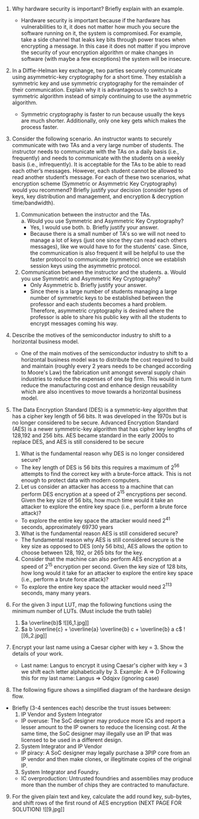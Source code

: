 1. Why hardware security is important? Briefly explain with an example.
	- Hardware security is important because if the hardware has vulnerabilities to it, it does not matter how much you secure the software running on it, the system is compromised. For example, take a side channel that leaks key bits through power traces when encrypting a message. In this case it does not matter if you improve the security of your encryption algorithm or make changes in software (with maybe a few exceptions) the system will be insecure.

2. In a Diffie-Helman key exchange, two parties securely communicate using asymmetric-key cryptography for a short time. They establish a symmetric key and use symmetric cryptography for the remainder of their communication. Explain why it is advantageous to switch to a symmetric algorithm instead of simply continuing to use the asymmetric algorithm.
	- Symmetric cryptography is faster to run because usually the keys are much shorter. Additionally, only one key gets which makes the process faster. 

3. Consider the following scenario. An instructor wants to securely communicate with two TAs and a very large number of students. The instructor needs to communicate with the TAs on a daily basis (i.e., frequently) and needs to communicate with the students on a weekly basis (i.e., infrequently). It is acceptable for the TAs to be able to read each other’s messages. However, each student cannot be allowed to read another student’s message. For each of these two scenarios, what encryption scheme (Symmetric or Asymmetric Key Cryptography) would you recommend? Briefly justify your decision (consider types of keys, key distribution and management, and encryption & decryption time/bandwidth). 

	1. Communication between the instructor and the TAs.  
		 a. Would you use Symmetric and Asymmetric Key Cryptography?
		 - Yes, I would use both.
		 b. Briefly justify your answer.
		 - Because there is a small number of TA's so we will not need to manage a lot of keys (just one since they can read each others messages), like we would have to for the students' case. Since, the communication is also frequent it will be helpful to use the faster protocol to communicate (symmetric) once we establish session keys using the asymmetric protocol.
	2. Communication between the instructor and the students. 
		 a. Would you use Symmetric and Asymmetric Key Cryptography?
		 - Only Asymmetric
		 b. Briefly justify your answer.
		 - Since there is a large number of students managing a large number of symmetric keys to be established between the professor and each students becomes a hard problem. Therefore, asymmetric cryptography is desired where the professor is able to share his public key with all the students to encrypt messages coming his way.

4. Describe the motives of the semiconductor industry to shift to a horizontal business model.
	- One of the main motives of the semiconductor industry to shift to a horizontal business model was to distribute the cost required to build and maintain (roughly every 2 years needs to be changed according to Moore's Law) the fabrication unit amongst several supply chain industries to reduce the expenses of one big firm. This would in turn reduce the manufacturing cost and enhance design reusability which are also incentives to move towards a horizontal business model.

5. The Data Encryption Standard (DES) is a symmetric-key algorithm that has a cipher key length of 56 bits. It was developed in the 1970s but is no longer considered to be secure. Advanced Encryption Standard  (AES) is a newer symmetric-key algorithm that has cipher key lengths of 128,192 and 256 bits. AES became standard in the early 2000s to replace DES, and AES is still considered to be secure 
	1. What is the fundamental reason why DES is no longer considered secure?
	- The key length of DES is 56 bits this requires a maximum of $2^{56}$ attempts to find the correct key with a brute-force attack. This is not enough to protect data with modern computers.
	2. Let us consider an attacker has access to a machine that can perform DES encryption at a speed of $2^{15}$ encryptions per second. Given the key size of 56 bits, how much time would it take an attacker to explore the entire key space (i.e., perform a brute force attack)?
	- To explore the entire key space the attacker would need $2^{41}$ seconds, approximately 69730 years
	3. What is the fundamental reason AES is still considered secure?
	- The fundamental reason why AES is still considered secure is the key size as opposed to DES (only 56 bits), AES allows the option to choose between 128, 192, or 265 bits for the key.
	4. Consider that the machine can also perform AES encryption at a speed of $2^{15}$ encryption per second. Given the key size of 128 bits, how long would it take for an attacker to explore the entire key space (i.e., perform a brute force attack)?
	- To explore the entire key space the attacker would need $2^{113}$ seconds, many many years.

6. For the given 3 input LUT, map the following functions using the minimum number of LUTs. (Must include the truth table)
	1. $a \overline{b}$ 
![[6_1.jpg]]
	2. $a b \overline{c} + \overline{a} \overline{b} c + \overline{b} a c$ 
![[6_2.jpg]]
7. Encrypt your last name using a Caesar cipher with key = 3. Show the details of your work.
	- Last name: Langus
		to encrypt it using Caesar's cipher with key = 3 we shift each letter alphabetically by 3. Example: A => D
		Following this for my last name:
		Langus => Odqjxv (ignoring case)

8. The following figure shows a simplified diagram of the hardware design flow.
- Briefly (3-4 sentences each) describe the trust issues between:   
	1. IP Vendor and System Integrator  
	- IP overuse: The SoC designer may produce more ICs and report a lesser amount to the IP owners to reduce the licensing cost. At the same time, the SoC designer may illegally use an IP that was licensed to be used in a different design.
	2. System Integrator and IP Vendor  
	- IP piracy: A SoC designer may legally purchase a 3PIP core from an IP vendor and then make clones, or illegitimate copies of the original IP.
	3. System Integrator and Foundry.
	- IC overproduction: Untrusted foundries and assemblies may produce more than the number of chips they are contracted to manufacture.

9. For the given plain text and key, calculate the add round key, sub-bytes, and shift rows of the first round of AES encryption (NEXT PAGE FOR SOLUTION) 
![[9.jpg]]